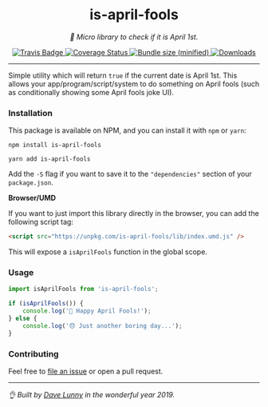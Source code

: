 <div align="center" margin="0 auto 20px">
    <h1>is-april-fools</h1>
    <p style="font-style: italic;">🎉 Micro library to check if it is April 1st.</p>
    <div>
        <a href='https://travis-ci.org/himynameisdave/is-april-fools'>
            <img src="https://api.travis-ci.org/himynameisdave/is-april-fools.svg?branch=master" alt="Travis Badge" />
        </a>
        <a href='https://coveralls.io/github/himynameisdave/is-april-fools?branch=master'>
            <img src='https://coveralls.io/repos/github/himynameisdave/is-april-fools/badge.svg?branch=master' alt='Coverage Status' />
        </a>
        <a href="https://bundlephobia.com/result?p=is-april-fools">
            <img src="https://img.shields.io/bundlephobia/min/is-april-fools.svg" alt="Bundle size (minified)" />
        </a>
        <a href="https://www.npmjs.com/package/is-april-fools">
            <img src="https://img.shields.io/npm/dt/is-april-fools.svg" alt="Downloads">
        </a>
    </div>
</div>

---

Simple utility which will return `true` if the current date is April 1st. This allows your app/program/script/system to do something on April fools (such as conditionally showing some April fools joke UI).


### Installation

This package is available on NPM, and you can install it with `npm` or `yarn`:

```
npm install is-april-fools

yarn add is-april-fools
```

Add the `-S` flag if you want to save it to the `"dependencies"` section of your `package.json`.


**Browser/UMD**

If you want to just import this library directly in the browser, you can add the following script tag:

```html
<script src="https://unpkg.com/is-april-fools/lib/index.umd.js" />

```

This will expose a `isAprilFools` function in the global scope.

### Usage

```js
import isAprilFools from 'is-april-fools';

if (isAprilFools()) {
    console.log('🎉 Happy April Fools!');
} else {
    console.log('😞 Just another boring day...');
}
```

### Contributing

Feel free to [file an issue](https://github.com/himynameisdave/is-april-fools/issues/new) or open a pull request.

---

_👌 Built by [Dave Lunny](http://himynameisdave.com) in the wonderful year 2019._
